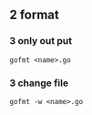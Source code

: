 ## 2 format
### 3  only out put
```shell
gofmt <name>.go
```

### 3  change file
```shell
gofmt -w <name>.go
```

